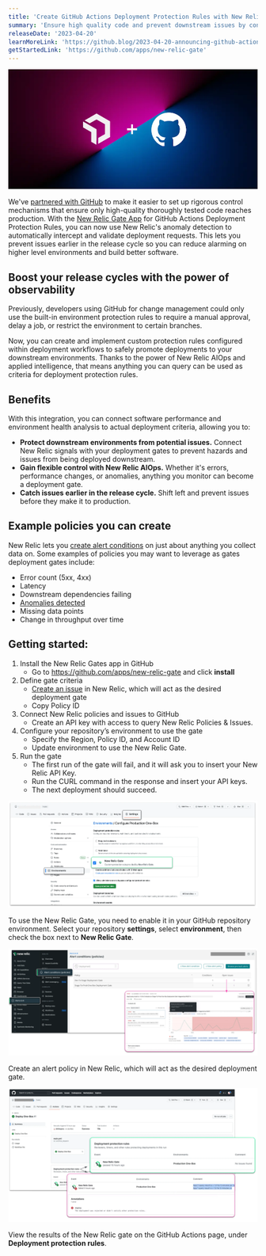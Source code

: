 ```yaml
---
title: 'Create GitHub Actions Deployment Protection Rules with New Relic AIOps'
summary: 'Ensure high quality code and prevent downstream issues by connecting system health to GitHub Actions Deployment Protection Rules.'
releaseDate: '2023-04-20'
learnMoreLink: 'https://github.blog/2023-04-20-announcing-github-actions-deployment-protection-rules-now-in-public-beta'
getStartedLink: 'https://github.com/apps/new-relic-gate'
---
```


![Image showing New Relic and GitHub logos.](./images/newrelic_github_logos.webp "Image showing New Relic and GitHub logos.")

We've [partnered with GitHub](https://github.blog/2023-04-20-announcing-github-actions-deployment-protection-rules-now-in-public-beta) to make it easier to set up rigorous control mechanisms that ensure only high-quality thoroughly tested code reaches production. With the [New Relic Gate App](https://github.com/apps/new-relic-gate) for GitHub Actions Deployment Protection Rules, you can now use New Relic's anomaly detection to automatically intercept and validate deployment requests. This lets you prevent issues earlier in the release cycle so you can reduce alarming on higher level environments and build better software.

## Boost your release cycles with the power of observability
Previously, developers using GitHub for change management could only use the built-in environment protection rules to require a manual approval, delay a job, or restrict the environment to certain branches. 

Now, you can create and implement custom protection rules configured within deployment workflows to safely promote deployments to your downstream environments. Thanks to the power of New Relic AIOps and applied intelligence, that means anything you can query can be used as criteria for deployment protection rules. 

## Benefits
With this integration, you can connect software performance and environment health analysis to actual deployment criteria, allowing you to:

- **Protect downstream environments from potential issues.** Connect New Relic signals with your deployment gates to prevent hazards and issues from being deployed downstream.
- **Gain flexible control with New Relic AIOps.** Whether it's errors, performance changes, or anomalies, anything you monitor can become a deployment gate. 
- **Catch issues earlier in the release cycle.** Shift left and prevent issues before they make it to production.

## Example policies you can create
New Relic lets you [create alert conditions](https://docs.newrelic.com/docs/alerts-applied-intelligence/new-relic-alerts/get-started/your-first-nrql-condition/) on just about anything you collect data on. Some examples of policies you may want to leverage as gates deployment gates include:

- Error count (5xx, 4xx)
- Latency
- Downstream dependencies failing
- [Anomalies detected](https://docs.newrelic.com/docs/alerts-applied-intelligence/applied-intelligence/anomaly-detection/anomaly-detection-applied-intelligence/)
- Missing data points
- Change in throughput over time

## Getting started:
1. Install the New Relic Gates app in GitHub
    * Go to https://github.com/apps/new-relic-gate and click **install**
2. Define gate criteria 
    * [Create an issue](https://docs.newrelic.com/docs/alerts-applied-intelligence/new-relic-alerts/alert-policies/specify-when-alerts-create-incidents/) in New Relic, which will act as the desired deployment gate
    * Copy Policy ID
3. Connect New Relic policies and issues to GitHub
    * Create an API key with access to query New Relic Policies & Issues. 
4. Configure your repository’s environment to use the gate
    * Specify the Region, Policy ID, and Account ID
    * Update environment to use the New Relic Gate.
5. Run the gate
    * The first run of the gate will fail, and it will ask you to insert your New Relic API Key.
    * Run the CURL command in the response and insert your API keys.
    * The next deployment should succeed.

![GitHub settings page.](./images/gh_settings_configure.webp "A screenshot showing the GitHub settings page.")
<figcaption>To use the New Relic Gate, you need to enable it in your GitHub repository environment. Select your repository  <b>settings</b>, select <b>environment</b>, then check the box next to <b>New Relic Gate</b>.</figcaption>

![screenshot showing New Relic alert conditions.](./images/gh_nr_conditions.webp "A screenshot showing New Relic alert conditions.")
<figcaption>Create an alert policy in New Relic, which will act as the desired deployment gate.</figcaption>

![screenshot deployment protection rules in GitHub.](./images/gh_action_passed_failed.webp "A screenshot deployment protection rules in GitHub.")
<figcaption>View the results of the New Relic gate on the GitHub Actions page, under <b>Deployment protection rules</b>.</figcaption>